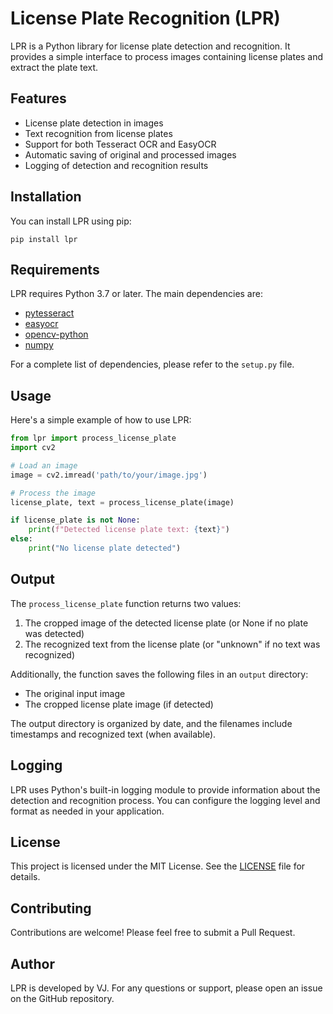# License Plate Recognition (LPR)

LPR is a Python library for license plate detection and recognition. It provides a simple interface to process images containing license plates and extract the plate text.

## Features

- License plate detection in images
- Text recognition from license plates
- Support for both Tesseract OCR and EasyOCR
- Automatic saving of original and processed images
- Logging of detection and recognition results

## Installation

You can install LPR using pip:

```
pip install lpr
```

## Requirements

LPR requires Python 3.7 or later. The main dependencies are:

- [pytesseract](https://pypi.org/project/pytesseract/)
- [easyocr](https://pypi.org/project/easyocr/)
- [opencv-python](https://pypi.org/project/opencv-python/)
- [numpy](https://pypi.org/project/numpy/)

For a complete list of dependencies, please refer to the `setup.py` file.

## Usage

Here's a simple example of how to use LPR:

```python
from lpr import process_license_plate
import cv2

# Load an image
image = cv2.imread('path/to/your/image.jpg')

# Process the image
license_plate, text = process_license_plate(image)

if license_plate is not None:
    print(f"Detected license plate text: {text}")
else:
    print("No license plate detected")
```

## Output

The `process_license_plate` function returns two values:

1. The cropped image of the detected license plate (or None if no plate was detected)
2. The recognized text from the license plate (or "unknown" if no text was recognized)

Additionally, the function saves the following files in an `output` directory:

- The original input image
- The cropped license plate image (if detected)

The output directory is organized by date, and the filenames include timestamps and recognized text (when available).

## Logging

LPR uses Python's built-in logging module to provide information about the detection and recognition process. You can configure the logging level and format as needed in your application.

## License

This project is licensed under the MIT License. See the [LICENSE](LICENSE) file for details.

## Contributing

Contributions are welcome! Please feel free to submit a Pull Request.

## Author

LPR is developed by VJ. For any questions or support, please open an issue on the GitHub repository.
